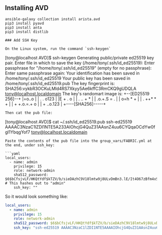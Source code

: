## Installing AVD

```
ansible-galaxy collection install arista.avd
pip3 install pyavd
pip3 install anta
pip3 install distlib

### Add SSH Key

On the Linux system, run the command `ssh-keygen`

```
[tony@localhost AVD]$ ssh-keygen 
Generating public/private ed25519 key pair.
Enter file in which to save the key (/home/tony/.ssh/id_ed25519): 
Enter passphrase for "/home/tony/.ssh/id_ed25519" (empty for no passphrase): 
Enter same passphrase again: 
Your identification has been saved in /home/tony/.ssh/id_ed25519
Your public key has been saved in /home/tony/.ssh/id_ed25519.pub
The key fingerprint is:
SHA256:vykbR3OCKuLMld4RS7Xkyy5Ae6kffC3RmCKQ9gUDQLA tony@localhost.localdomain
The key's randomart image is:
+--[ED25519 256]--+
|=o..o            |
| . . o123        |
|E +   \. o       |
| . .. + *        |
|   .o.+.S = .    |
|    o=h  * +     |
|  . ++* * +      |
| + +.o.=.+ o     |
|  + ..o.123      |
+----[SHA256]-----+
```
Then cat the pub file: 
```
[tony@localhost AVD]$ cat ~/.ssh/id_ed25519.pub 
ssh-ed25519 AAAAC3NzaC1lZDI1NTE5A233AIOhcjG4QuZ31AAsnZ4uu6CYQqaOCdYw0fgl1YbqgYof7 tony@localhost.localdomain
```
Paste the contents of the pub file into the group_vars/FABRIC.yml at the end, under ssh_key:

```yaml
local_users:
  - name: admin
    privilege: 15
    role: network-admin
    sha512_password: $6$bCfsjvLF/HKQtYdf$kTZV/b/sieDAzhC9V18lmtw9j8ULvDmBn3.lE/It4O67zBfm4xS4B11GxClPP8wI6j260318sctP/K/2/Duxk1 # This hashes out to "admin"
    ssh_key: ""
```
So it would look something like: 

```yaml
local_users:
  - name: admin
    privilege: 15
    role: network-admin
    sha512_password: $6$bCfsjvLF/HKQtYdf$kTZV/b/sieDAzhC9V18lmtw9j8ULvDmBn3.lE/It4O67zBfm4xS4B11GxClPP8wI6j260318sctP/K/2/Duxk1 # This hashes out to "admin"
    ssh_key: "ssh-ed25519 AAAAC3NzaC1lZDI1NTE5AAAAIOhcjG4QuZ31AAsnZ4uu6CYQqaOCdYw0fgl1YbqgYof7 tony@localhost.localdomain"
```



